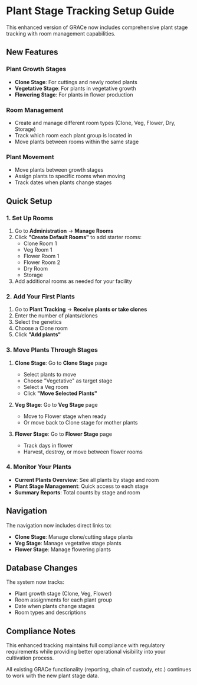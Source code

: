 # Plant Stage Tracking Setup Guide

This enhanced version of GRACe now includes comprehensive plant stage tracking with room management capabilities.

## New Features

### Plant Growth Stages
- **Clone Stage**: For cuttings and newly rooted plants
- **Vegetative Stage**: For plants in vegetative growth
- **Flowering Stage**: For plants in flower production

### Room Management
- Create and manage different room types (Clone, Veg, Flower, Dry, Storage)
- Track which room each plant group is located in
- Move plants between rooms within the same stage

### Plant Movement
- Move plants between growth stages
- Assign plants to specific rooms when moving
- Track dates when plants change stages

## Quick Setup

### 1. Set Up Rooms
1. Go to **Administration** → **Manage Rooms**
2. Click **"Create Default Rooms"** to add starter rooms:
   - Clone Room 1
   - Veg Room 1  
   - Flower Room 1
   - Flower Room 2
   - Dry Room
   - Storage
3. Add additional rooms as needed for your facility

### 2. Add Your First Plants
1. Go to **Plant Tracking** → **Receive plants or take clones**
2. Enter the number of plants/clones
3. Select the genetics
4. Choose a Clone room
5. Click **"Add plants"**

### 3. Move Plants Through Stages
1. **Clone Stage**: Go to **Clone Stage** page
   - Select plants to move
   - Choose "Vegetative" as target stage
   - Select a Veg room
   - Click **"Move Selected Plants"**

2. **Veg Stage**: Go to **Veg Stage** page  
   - Move to Flower stage when ready
   - Or move back to Clone stage for mother plants

3. **Flower Stage**: Go to **Flower Stage** page
   - Track days in flower
   - Harvest, destroy, or move between flower rooms

### 4. Monitor Your Plants
- **Current Plants Overview**: See all plants by stage and room
- **Plant Stage Management**: Quick access to each stage
- **Summary Reports**: Total counts by stage and room

## Navigation

The navigation now includes direct links to:
- **Clone Stage**: Manage clone/cutting stage plants
- **Veg Stage**: Manage vegetative stage plants  
- **Flower Stage**: Manage flowering plants

## Database Changes

The system now tracks:
- Plant growth stage (Clone, Veg, Flower)
- Room assignments for each plant group
- Date when plants change stages
- Room types and descriptions

## Compliance Notes

This enhanced tracking maintains full compliance with regulatory requirements while providing better operational visibility into your cultivation process.

All existing GRACe functionality (reporting, chain of custody, etc.) continues to work with the new plant stage data.